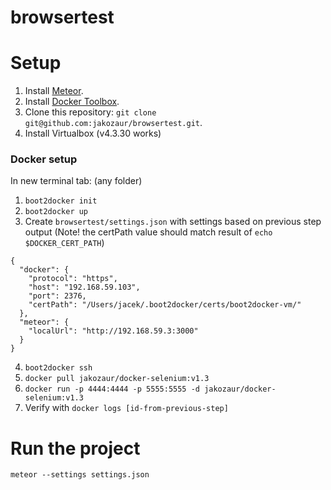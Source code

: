 browsertest
===========


Setup
=====

1. Install [Meteor](https://www.meteor.com/install).
2. Install [Docker Toolbox](https://www.docker.com/toolbox).
3. Clone this repository: `git clone git@github.com:jakozaur/browsertest.git`.
4. Install Virtualbox (v4.3.30 works)

### Docker setup
In new terminal tab: (any folder)

1. `boot2docker init`
2. `boot2docker up`
3. Create `browsertest/settings.json` with settings based on previous step output (Note! the certPath value should match result of `echo $DOCKER_CERT_PATH`)
```
{
  "docker": {
    "protocol": "https",
    "host": "192.168.59.103",
    "port": 2376,
    "certPath": "/Users/jacek/.boot2docker/certs/boot2docker-vm/"
  },
  "meteor": {
    "localUrl": "http://192.168.59.3:3000"
  }
}

```
4. `boot2docker ssh`
5. `docker pull jakozaur/docker-selenium:v1.3`
6. `docker run -p 4444:4444 -p 5555:5555 -d jakozaur/docker-selenium:v1.3`
7. Verify with `docker logs [id-from-previous-step]`


Run the project
===============
`meteor --settings settings.json`
